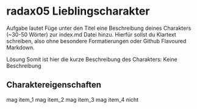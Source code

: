 # radax05 Lieblingscharakter #

Aufgabe lautet
Füge unter den Titel eine Beschreibung deines Charakters (~30-50 Wörter) zur index.md Datei hinzu.
Hierfür sollst du Klartext schreiben, also ohne besondere Formatierungen oder Github Flavoured Markdown.

Lösung
Somit ist hier die kurze Beschreibung des Charakters:  Keine Beschreibung

## Charaktereigenschaften ##
mag item_1
mag item_2
mag item_3
mag item_4 nicht
